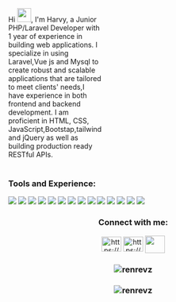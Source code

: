 <div style="display: grid; grid-template-columns: repeat(3, 1fr); grid-gap: 10px;">
  <span>
Hi <img src="https://media.giphy.com/media/hvRJCLFzcasrR4ia7z/giphy.gif" width="28">, I'm Harvy, a Junior PHP/Laravel Developer with 1 year of experience in building web applications. I specialize in using Laravel,Vue js and Mysql to create robust and scalable applications that are tailored to meet clients' needs,I have experience in both frontend and backend development. I am proficient in HTML, CSS, JavaScript,Bootstap,tailwind and jQuery as well as building production ready RESTful APIs.
</div>
<br>


<h3 align="left">Tools and Experience:</h3>
<p align="left">
<kbd> <img src='https://img.shields.io/badge/laravel-%23FF2D20.svg?style=for-the-badge&logo=laravel&logoColor=white'/></kbd>
<kbd> <img src='https://img.shields.io/badge/vuejs-%2335495e.svg?style=for-the-badge&logo=vuedotjs&logoColor=%234FC08D'/></kbd>
<kbd> <img src='https://img.shields.io/badge/tailwindcss-%2338B2AC.svg?style=for-the-badge&logo=tailwind-css&logoColor=white'/></kbd>
  <kbd> <img src='https://img.shields.io/badge/mysql-%2300f.svg?style=for-the-badge&logo=mysql&logoColor=white'/></kbd>
<kbd> <img  src='https://img.shields.io/badge/html5-%23E34F26.svg?style=for-the-badge&logo=html5&logoColor=white'/></kbd>
<kbd> <img src='https://img.shields.io/badge/css3-%231572B6.svg?style=for-the-badge&logo=css3&logoColor=white'/></kbd>
<kbd> <img src='https://img.shields.io/badge/javascript-%23323330.svg?style=for-the-badge&logo=javascript&logoColor=%23F7DF1E'/></kbd>
<kbd> <img src='https://img.shields.io/badge/netlify-%23000000.svg?style=for-the-badge&logo=netlify&logoColor=#00C7B7'/></kbd>
<kbd> <img src='https://img.shields.io/badge/jquery-%230769AD.svg?style=for-the-badge&logo=jquery&logoColor=white'/></kbd>
<kbd> <img src='https://img.shields.io/badge/Visual%20Studio%20Code-0078d7.svg?style=for-the-badge&logo=visual-studio-code&logoColor=white'/></kbd>
<kbd> <img src='https://img.shields.io/badge/php-%23777BB4.svg?style=for-the-badge&logo=php&logoColor=white'/></kbd>
<kbd> <img src='https://img.shields.io/badge/bootstrap-%23563D7C.svg?style=for-the-badge&logo=bootstrap&logoColor=white'/></kbd>
<kbd> <img src='https://img.shields.io/badge/SASS-hotpink.svg?style=for-the-badge&logo=SASS&logoColor=white'/></kbd>
<kbd> <img src='https://img.shields.io/badge/WordPress-%23117AC9.svg?style=for-the-badge&logo=WordPress&logoColor=white'/></kbd>
</p>

<h3 align="center">Connect with me:</h3>
<p align="center">
<a href="www.linkedin.com/in/harvy-gascon-b99a6a240" target="blank"><img align="center" src="https://raw.githubusercontent.com/rahuldkjain/github-profile-readme-generator/master/src/images/icons/Social/linked-in-alt.svg" alt="https://www.linkedin.com/in/harvy-gascon-b99a6a240/" height="30" width="40" /></a>
<a href="https://www.facebook.com/Renrevz" target="blank"><img align="center" src="https://raw.githubusercontent.com/rahuldkjain/github-profile-readme-generator/master/src/images/icons/Social/facebook.svg" alt="https://www.facebook.com/renrevz/" height="30" width="40" /></a>
<a href="mailto:harvy275@gmail.com" target="blank"><img align="center" src="https://cdn-icons-png.flaticon.com/512/281/281769.png" height="35" width="40" /></a>
</p>


<h3 align="center" ><img src="https://github-readme-stats.vercel.app/api/top-langs?username=renrevz&show_icons=true&locale=en&layout=compact" alt="renrevz" /></h3>
<h3 align="center"><img  src="https://github-readme-streak-stats.herokuapp.com/?user=renrevz&" alt="renrevz" /></h3>


